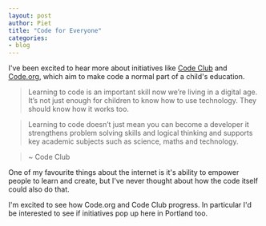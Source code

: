 ```yaml
---
layout: post
author: Piet
title: "Code for Everyone"
categories:
- blog
---
```


I've been excited to hear more about initiatives like [Code Club](https://www.codeclub.org.uk/) and [Code.org](http://code.org/), which aim to make code a normal part of a child's education.

> Learning to code is an important skill now we’re living in a digital age. It’s not just enough for children to know how to use technology. They should know how it works too.

> Learning to code doesn’t just mean you can become a developer it strengthens problem solving skills and logical thinking and supports key academic subjects such as science, maths and technology.

> ~ Code Club

One of my favourite things about the internet is it's ability to empower people to learn and create, but I've never thought about how the code itself could also do that. 

I'm excited to see how Code.org and Code Club progress. In particular I'd be interested to see if initiatives pop up here in Portland too.